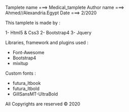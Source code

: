 Tamplete name ===> Medical_tamplete 
Author name ===> Ahmed//Alexandria.Egypt
Date ===> 2/2020


This tamplete is made by :

1- Html5 & Css3
2- Bootstrap4
3- Jquery

Libraries, framework and plugins used :

- Font-Awesome
- Bootstrap4
- mixitup

Custom fonts :

- futura_ltbook
- futura_ltbold
- GillSansMT-UltraBold


All Copyrights are reserved © 2020
